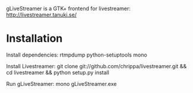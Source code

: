 gLiveStreamer is a GTK+ frontend for livestreamer: http://livestreamer.tanuki.se/

Installation
=============
Install dependencies:
rtmpdump
python-setuptools
mono

Install Livestreamer:
git clone git://github.com/chrippa/livestreamer.git && cd livestreamer && python setup.py install

Run gLiveStreamer:
mono gLiveStreamer.exe
